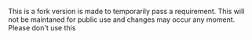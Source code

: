 This is a fork version is made to temporarily pass a requirement. 
This will not be maintaned for public use and changes may occur any moment.
Please don't use this
